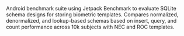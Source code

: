 Android benchmark suite using Jetpack Benchmark to evaluate SQLite schema designs for storing biometric templates. Compares normalized, denormalized, and lookup-based schemas based on insert, query, and count performance across 10k subjects with NEC and ROC templates.
